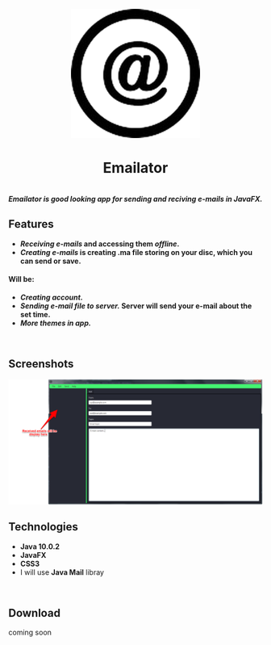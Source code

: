 <p align="center">
  <img src="/src/img/icon.png" width="256">
</p>

<div align="center">
  <h1>Emailator</h1>
</div>  
<br>
<b><i>Emailator is good looking app for sending and reciving e-mails in JavaFX.</i></b>
<br>

## Features
- <b><i>Receiving e-mails</i> and accessing them <i>offline</i>.</b>
- <b><i>Creating e-mails</i> is creating .ma file storing on your disc, which you can send or save.</b>
#### Will be:
- <b><i>Creating account.</i></b>
- <b><i>Sending e-mail file to server.</i> Server will send your e-mail about the set time.</b>
- <b><i>More themes in app.</i></b>
<br>

## Screenshots
<img src="/src/img/mainWindow2.png" width="pixels"/>
<br>

## Technologies
- <b>Java 10.0.2</b>
- <b>JavaFX</b>
- <b>CSS3</b>
- I will use <b>Java Mail</b> libray
<br>

## Download
coming soon 
